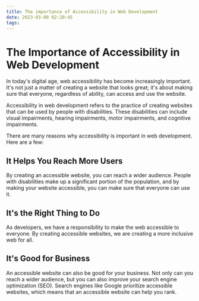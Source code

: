 ```yaml
---
title: The importance of Accessibility in Web Development
date: 2023-03-08 02:20:45
tags:
---
```


# The Importance of Accessibility in Web Development

In today's digital age, web accessibility has become increasingly important. It's not just a matter of creating a website that looks great; it's about making sure that everyone, regardless of ability, can access and use the website. 

Accessibility in web development refers to the practice of creating websites that can be used by people with disabilities. These disabilities can include visual impairments, hearing impairments, motor impairments, and cognitive impairments. 

There are many reasons why accessibility is important in web development. Here are a few:

## It Helps You Reach More Users

By creating an accessible website, you can reach a wider audience. People with disabilities make up a significant portion of the population, and by making your website accessible, you can make sure that everyone can use it.

## It's the Right Thing to Do

As developers, we have a responsibility to make the web accessible to everyone. By creating accessible websites, we are creating a more inclusive web for all.

## It's Good for Business

An accessible website can also be good for your business. Not only can you reach a wider audience, but you can also improve your search engine optimization (SEO). Search engines like Google prioritize accessible websites, which means that an accessible website can help you rank.